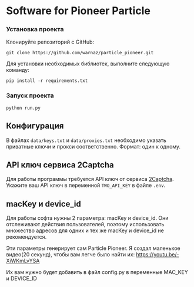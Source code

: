 # Software for Pioneer Particle

### Установка проекта

Клонируйте репозиторий с GitHub:

`git clone https://github.com/warnaz/particle_pioneer.git`

Для установки необходимых библиотек, выполните следующую команду:

`pip install -r requirements.txt`


### Запуск проекта
`python run.py`


## Конфигурация

В файлах `data/keys.txt` и `data/proxies.txt` необходимо указать приватные ключи и прокси соответственно. Формат: один к одному.

## API ключ сервиса 2Captcha

Для работы программы требуется API ключ от сервиса [2Captcha](https://2captcha.com/). Укажите ваш API ключ в переменной `TWO_API_KEY` в файле `.env`.

## macKey и device_id

Для работы софта нужны 2 параметра: macKey и device_id. Они отслеживают действия пользователей, поэтому использовать множество адресов для одних и тех же macKey и device_id не рекомендуется. 

Эти параметры генерирует сам Particle Pioneer. Я создал маленькое видео(20 секунд), чтобы вам легче было найти их: 
https://youtu.be/-XiWKmLvYSA

Их вам нужно будет добавить в файл config.py в переменные MAC_KEY и DEVICE_ID
